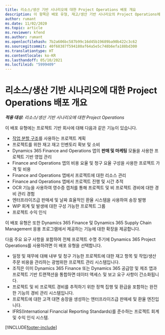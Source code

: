 ```yaml
---
title: 리소스/생산 기반 시나리오에 대한 Project Operations 배포 개요
description: 이 항목은 배포 유형, 재고/생산 기반 시나리오의 Project Operations에 대한 정보를 제공합니다.
author: rumant
ms.date: 11/02/2020
ms.topic: article
ms.reviewer: kfend
ms.author: rumant
ms.openlocfilehash: 7b2a606bc587b99c16d45b19689ba90b422c3c62
ms.sourcegitcommit: 40f68387f594180af64a5e5c748b6efa188bd300
ms.translationtype: HT
ms.contentlocale: ko-KR
ms.lasthandoff: 05/10/2021
ms.locfileid: "5999409"
---
```

# <a name="project-operations-for-stockedproduction-based-scenarios-deployment-overview"></a>리소스/생산 기반 시나리오에 대한 Project Operations 배포 개요

_**적용 대상:** 리소스/생산 기반 시나리오에 대한 Project Operations_


이 배포 유형에는 프로젝트 기반 회사에 대해 다음과 같은 기능이 있습니다.

- [작업 분할 구조](work-breakdown-structures.md)를 사용하는 프로젝트 계획
- 프로젝트를 위한 재고 재고 인벤토리 확보 및 소비
- Dynamics 365 Finance and Operations 앱의 **판매 및 마케팅** 모듈을 사용한 프로젝트 기반 영업 관리
- Finance and Operations 앱의 비용 요율 및 청구 요율 구성을 사용한 프로젝트 가격 및 비용
- Finance and Operations 앱에서 프로젝트에 대한 리소스 관리
- Finance and Operations 앱에서 프로젝트 진행 및 시간 추적
- OCR 기능을 사용하여 영수증 캡처를 통해 프로젝트 및 비 프로젝트 경비에 대한 경비 관리 경험
- 엔터프라이즈급 판매세 및 날짜 효율적인 환율 시스템을 사용하여 송장 발행
- WIP 회계 및 발생에 대한 구성 가능한 프로젝트 그룹
- 프로젝트 수익 인식

이 배포 유형은 또한 Dynamics 365 Finance 및 Dynamics 365 Supply Chain Management 응용 프로그램에서 제공하는 기능에 대한 확장을 제공합니다.

다음 주요 요구 사항을 포함하여 전체 프로젝트 수명 주기에 Dynamics 365 Project Operations를 사용하려면 이 배포 유형을 선택합니다.

- 일정 및 재무에 대해 내부 및 청구 가능한 프로젝트에 대한 재고 항목 및 작업/생산 주문 비용을 관리하는 광범위한 프로젝트 관리 시스템입니다.
- 조직은 이미 Dynamics 365 Finance 또는 Dynamics 365 공급망 및 제조 앱과 프로젝트 기반 트랜잭션을 통합하면 데이터 액세스 및 보고 요구 사항이 간소화됩니다.
- 프로젝트 및 비 프로젝트 경비를 추적하기 위한 정책 집행 및 환급을 포함하는 완전한 기능의 경비 관리 시스템입니다.
- 프로젝트에 대한 고객 대면 송장을 생성하는 엔터프라이즈급 판매세 및 환율 엔진입니다.
- IFRS(International Financial Reporting Standards)를 준수하는 프로젝트 회계 및 수익 인식 시스템.



[!INCLUDE[footer-include](../includes/footer-banner.md)]